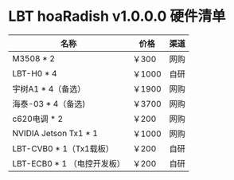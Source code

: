 # LBT hoaRadish v1.0.0.0 硬件清单

| 名称                        | 价格   | 渠道 |
| --------------------------- | ------ | ---- |
| M3508 * 2                   | ￥300  | 网购 |
| LBT-H0 * 4                  | ￥1000 | 自研 |
| 宇树A1 * 4（备选）          | ￥1900 | 网购 |
| 海泰-03 * 4（备选)          | ￥3700 | 网购 |
| c620电调 * 2                | ￥200  | 网购 |
| NVIDIA Jetson Tx1 * 1       | ￥1000 | 网购 |
| LBT-CVB0 * 1（Tx1载板）     | ￥200  | 自研 |
| LBT-ECB0 * 1 （电控开发板） | ￥200  | 自研 |



